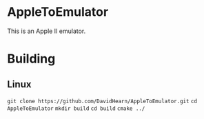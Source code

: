 # AppleToEmulator
This is an Apple II emulator.

# Building
## Linux
`git clone https://github.com/DavidHearn/AppleToEmulator.git`
`cd AppleToEmulator`
`mkdir build`
`cd build`
`cmake ../`
